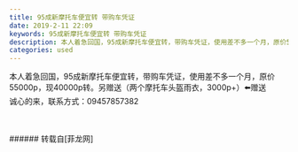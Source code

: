 ```yaml
---
title: 95成新摩托车便宜转 带购车凭证
date: 2019-2-11 22:09
keywords: 95成新摩托车便宜转 带购车凭证
description: 本人着急回国，95成新摩托车便宜转，带购车凭证，使用差不多一个月，原价55000p，现40000p转。另赠送️（两个摩托车头盔雨衣，3000p+）⬅️赠送诚心的来，联系方式：09457857382
categories: used
---
```

<td class="t_f" id="postmessage_2970368">

本人着急回国，95成新摩托车便宜转，带购车凭证，使用差不多一个月，原价55000p，现40000p转。另赠送️（两个摩托车头盔雨衣，3000p+）⬅️赠送<br/>
诚心的来，联系方式：09457857382<br/>
<img alt="" border="0" class="zoom" data-cf-modified-8306d6b6be828b32c2b491fd-="" file="http://www.flw.ph/data/appbyme/upload/image/201902/11/W2zLqSJLpB1C.jpg" id="aimg_wBdkr" lazyloadthumb="1" onclick="" onmouseover="" src="http://www.flw.ph/data/appbyme/upload/image/201902/11/W2zLqSJLpB1C.jpg"/><br/>
<br/>
<img alt="" border="0" class="zoom" data-cf-modified-8306d6b6be828b32c2b491fd-="" file="http://www.flw.ph/data/appbyme/upload/image/201902/11/Sse8CpOvN1vc.jpg" id="aimg_sLlRx" lazyloadthumb="1" onclick="" onmouseover="" src="http://www.flw.ph/data/appbyme/upload/image/201902/11/Sse8CpOvN1vc.jpg"/><br/>
<br/>
</td>
###### 转载自[菲龙网]